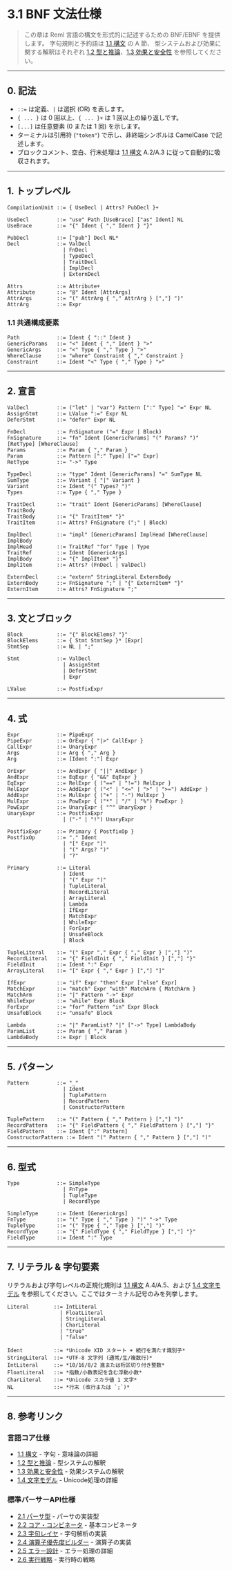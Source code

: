 # 3.1 BNF 文法仕様

> この章は Reml 言語の構文を形式的に記述するための BNF/EBNF を提供します。
> 字句規則と予約語は [1.1 構文](1-1-syntax.md) の A 節、
> 型システムおよび効果に関する解釈はそれぞれ [1.2 型と推論](1-2-types-Inference.md)、[1.3 効果と安全性](1-3-effects-safety.md) を参照してください。

---

## 0. 記法

- `::=` は定義、`|` は選択 (OR) を表します。
- `{ ... }` は 0 回以上、`{ ... }+` は 1 回以上の繰り返しです。
- `[...]` は任意要素 (0 または 1 回) を示します。
- ターミナルは引用符 (`"token"`) で示し、非終端シンボルは CamelCase で記述します。
- ブロックコメント、空白、行末処理は [1.1 構文](1-1-syntax.md) A.2/A.3 に従って自動的に吸収されます。

---

## 1. トップレベル

```
CompilationUnit ::= { UseDecl | Attrs? PubDecl }+

UseDecl         ::= "use" Path [UseBrace] ["as" Ident] NL
UseBrace        ::= "{" Ident { "," Ident } "}"

PubDecl         ::= ["pub"] Decl NL*
Decl            ::= ValDecl
                  | FnDecl
                  | TypeDecl
                  | TraitDecl
                  | ImplDecl
                  | ExternDecl

Attrs           ::= Attribute+
Attribute       ::= "@" Ident [AttrArgs]
AttrArgs        ::= "(" AttrArg { "," AttrArg } [","] ")"
AttrArg         ::= Expr
```

### 1.1 共通構成要素

```
Path            ::= Ident { "::" Ident }
GenericParams   ::= "<" Ident { "," Ident } ">"
GenericArgs     ::= "<" Type { "," Type } ">"
WhereClause     ::= "where" Constraint { "," Constraint }
Constraint      ::= Ident "<" Type { "," Type } ">"
```

---

## 2. 宣言

```
ValDecl         ::= ("let" | "var") Pattern [":" Type] "=" Expr NL
AssignStmt      ::= LValue ":=" Expr NL
DeferStmt       ::= "defer" Expr NL

FnDecl          ::= FnSignature ("=" Expr | Block)
FnSignature     ::= "fn" Ident [GenericParams] "(" Params? ")" [RetType] [WhereClause]
Params          ::= Param { "," Param }
Param           ::= Pattern [":" Type] ["=" Expr]
RetType         ::= "->" Type

TypeDecl        ::= "type" Ident [GenericParams] "=" SumType NL
SumType         ::= Variant { "|" Variant }
Variant         ::= Ident "(" Types? ")"
Types           ::= Type { "," Type }

TraitDecl       ::= "trait" Ident [GenericParams] [WhereClause] TraitBody
TraitBody       ::= "{" TraitItem* "}"
TraitItem       ::= Attrs? FnSignature (";" | Block)

ImplDecl        ::= "impl" [GenericParams] ImplHead [WhereClause] ImplBody
ImplHead        ::= TraitRef "for" Type | Type
TraitRef        ::= Ident [GenericArgs]
ImplBody        ::= "{" ImplItem* "}"
ImplItem        ::= Attrs? (FnDecl | ValDecl)

ExternDecl      ::= "extern" StringLiteral ExternBody
ExternBody      ::= FnSignature ";" | "{" ExternItem* "}"
ExternItem      ::= Attrs? FnSignature ";"
```

---

## 3. 文とブロック

```
Block           ::= "{" BlockElems? "}"
BlockElems      ::= { Stmt StmtSep }* [Expr]
StmtSep         ::= NL | ";"

Stmt            ::= ValDecl
                  | AssignStmt
                  | DeferStmt
                  | Expr

LValue          ::= PostfixExpr
```

---

## 4. 式

```
Expr            ::= PipeExpr
PipeExpr        ::= OrExpr { "|>" CallExpr }
CallExpr        ::= UnaryExpr
Args            ::= Arg { "," Arg }
Arg             ::= [Ident ":"] Expr

OrExpr          ::= AndExpr { "||" AndExpr }
AndExpr         ::= EqExpr { "&&" EqExpr }
EqExpr          ::= RelExpr { ("==" | "!=") RelExpr }
RelExpr         ::= AddExpr { ("<" | "<=" | ">" | ">=") AddExpr }
AddExpr         ::= MulExpr { ("+" | "-") MulExpr }
MulExpr         ::= PowExpr { ("*" | "/" | "%") PowExpr }
PowExpr         ::= UnaryExpr { "^" UnaryExpr }
UnaryExpr       ::= PostfixExpr
                  | ("-" | "!") UnaryExpr

PostfixExpr     ::= Primary { PostfixOp }
PostfixOp       ::= "." Ident
                  | "[" Expr "]"
                  | "(" Args? ")"
                  | "?"

Primary         ::= Literal
                  | Ident
                  | "(" Expr ")"
                  | TupleLiteral
                  | RecordLiteral
                  | ArrayLiteral
                  | Lambda
                  | IfExpr
                  | MatchExpr
                  | WhileExpr
                  | ForExpr
                  | UnsafeBlock
                  | Block

TupleLiteral    ::= "(" Expr "," Expr { "," Expr } [","] ")"
RecordLiteral   ::= "{" FieldInit { "," FieldInit } [","] "}"
FieldInit       ::= Ident ":" Expr
ArrayLiteral    ::= "[" Expr { "," Expr } [","] "]"

IfExpr          ::= "if" Expr "then" Expr ["else" Expr]
MatchExpr       ::= "match" Expr "with" MatchArm { MatchArm }
MatchArm        ::= "|" Pattern "->" Expr
WhileExpr       ::= "while" Expr Block
ForExpr         ::= "for" Pattern "in" Expr Block
UnsafeBlock     ::= "unsafe" Block

Lambda          ::= "|" ParamList? "|" ["->" Type] LambdaBody
ParamList       ::= Param { "," Param }
LambdaBody      ::= Expr | Block
```

---

## 5. パターン

```
Pattern         ::= "_"
                  | Ident
                  | TuplePattern
                  | RecordPattern
                  | ConstructorPattern

TuplePattern    ::= "(" Pattern { "," Pattern } [","] ")"
RecordPattern   ::= "{" FieldPattern { "," FieldPattern } [","] "}"
FieldPattern    ::= Ident [":" Pattern]
ConstructorPattern ::= Ident "(" Pattern { "," Pattern } [","] ")"
```

---

## 6. 型式

```
Type            ::= SimpleType
                  | FnType
                  | TupleType
                  | RecordType

SimpleType      ::= Ident [GenericArgs]
FnType          ::= "(" Type { "," Type } ")" "->" Type
TupleType       ::= "(" Type { "," Type } [","] ")"
RecordType      ::= "{" FieldType { "," FieldType } [","] "}"
FieldType       ::= Ident ":" Type
```

---

## 7. リテラル & 字句要素

リテラルおよび字句レベルの正規化規則は [1.1 構文](1-1-syntax.md) A.4/A.5、および [1.4 文字モデル](1-4-test-unicode-model.md) を参照してください。ここではターミナル記号のみを列挙します。

```
Literal        ::= IntLiteral
                 | FloatLiteral
                 | StringLiteral
                 | CharLiteral
                 | "true"
                 | "false"

Ident          ::= *Unicode XID スタート + 続行を満たす識別子*
StringLiteral  ::= *UTF-8 文字列 (通常/生/複数行)*
IntLiteral     ::= *10/16/8/2 進または桁区切り付き整数*
FloatLiteral   ::= *指数/小数表記を含む浮動小数*
CharLiteral    ::= *Unicode スカラ値 1 文字*
NL             ::= *行末 (改行または `;`)*
```

---

## 8. 参考リンク

### 言語コア仕様

* [1.1 構文](1-1-syntax.md) - 字句・意味論の詳細
* [1.2 型と推論](1-2-types-Inference.md) - 型システムの解釈
* [1.3 効果と安全性](1-3-effects-safety.md) - 効果システムの解釈
* [1.4 文字モデル](1-4-test-unicode-model.md) - Unicode処理の詳細

### 標準パーサーAPI仕様

* [2.1 パーサ型](2-1-parser-type.md) - パーサの実装型
* [2.2 コア・コンビネータ](2-2-core-combinator.md) - 基本コンビネータ
* [2.3 字句レイヤ](2-3-lexer.md) - 字句解析の実装
* [2.4 演算子優先度ビルダー](2-4-op-builder.md) - 演算子の実装
* [2.5 エラー設計](2-5-error.md) - エラー処理の詳細
* [2.6 実行戦略](2-6-execution-strategy.md) - 実行時の戦略
